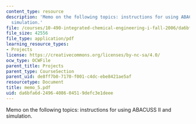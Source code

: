 ```yaml
---
content_type: resource
description: 'Memo on the following topics: instructions for using ABACUSS II and
  simulation.'
file: /courses/10-490-integrated-chemical-engineering-i-fall-2006/da6bfa6d2496408604519defc3e1deee_memo_5.pdf
file_size: 42556
file_type: application/pdf
learning_resource_types:
- Projects
license: https://creativecommons.org/licenses/by-nc-sa/4.0/
ocw_type: OCWFile
parent_title: Projects
parent_type: CourseSection
parent_uid: de8ff7b0-7170-f001-c4dc-ebe8421ae5af
resourcetype: Document
title: memo_5.pdf
uid: da6bfa6d-2496-4086-0451-9defc3e1deee
---
```

Memo on the following topics: instructions for using ABACUSS II and simulation.